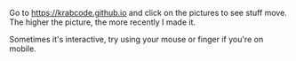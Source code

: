 Go to https://krabcode.github.io and click on the pictures to see stuff move. The higher the picture, the more recently I made it.

Sometimes it's interactive, try using your mouse or finger if you're on mobile.
